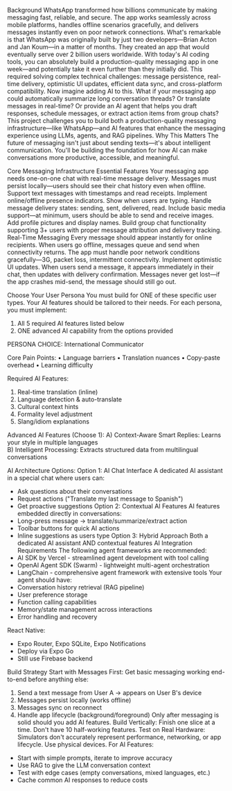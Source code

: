 
Background
WhatsApp transformed how billions communicate by making messaging fast, reliable, and secure. The app works seamlessly across mobile platforms, handles offline scenarios gracefully, and delivers messages instantly even on poor network connections.
What's remarkable is that WhatsApp was originally built by just two developers—Brian Acton and Jan Koum—in a matter of months. They created an app that would eventually serve over 2 billion users worldwide. With today's AI coding tools, you can absolutely build a production-quality messaging app in one week—and potentially take it even further than they initially did.
This required solving complex technical challenges: message persistence, real-time delivery, optimistic UI updates, efficient data sync, and cross-platform compatibility.
Now imagine adding AI to this. What if your messaging app could automatically summarize long conversation threads? Or translate messages in real-time? Or provide an AI agent that helps you draft responses, schedule messages, or extract action items from group chats?
This project challenges you to build both a production-quality messaging infrastructure—like WhatsApp—and AI features that enhance the messaging experience using LLMs, agents, and RAG pipelines.
Why This Matters
The future of messaging isn't just about sending texts—it's about intelligent communication. You'll be building the foundation for how AI can make conversations more productive, accessible, and meaningful.


Core Messaging Infrastructure
Essential Features
Your messaging app needs one-on-one chat with real-time message delivery. Messages must persist locally—users should see their chat history even when offline. Support text messages with timestamps and read receipts.
Implement online/offline presence indicators. Show when users are typing. Handle message delivery states: sending, sent, delivered, read.
Include basic media support—at minimum, users should be able to send and receive images. Add profile pictures and display names.
Build group chat functionality supporting 3+ users with proper message attribution and delivery tracking.
Real-Time Messaging
Every message should appear instantly for online recipients. When users go offline, messages queue and send when connectivity returns. The app must handle poor network conditions gracefully—3G, packet loss, intermittent connectivity.
Implement optimistic UI updates. When users send a message, it appears immediately in their chat, then updates with delivery confirmation. Messages never get lost—if the app crashes mid-send, the message should still go out.

Choose Your User Persona
You must build for ONE of these specific user types. Your AI features should be tailored to their needs.
For each persona, you must implement:
1. All 5 required AI features listed below
2. ONE advanced AI capability from the options provided


PERSONA CHOICE: International Communicator

Core Pain Points:
• Language barriers 
• Translation nuances 
• Copy-paste overhead 
• Learning difficulty


Required AI Features:
1. Real-time translation (inline) 
2. Language detection & auto-translate 
3. Cultural context hints 
4. Formality level adjustment 
5. Slang/idiom explanations

Advanced AI Features (Choose 1):
A) Context-Aware Smart Replies: Learns your style in multiple languages  
B) Intelligent Processing: Extracts structured data from multilingual conversations

AI Architecture Options:
Option 1: AI Chat Interface A dedicated AI assistant in a special chat where users can:
* Ask questions about their conversations
* Request actions ("Translate my last message to Spanish")
* Get proactive suggestions
Option 2: Contextual AI Features AI features embedded directly in conversations:
* Long-press message → translate/summarize/extract action
* Toolbar buttons for quick AI actions
* Inline suggestions as users type
Option 3: Hybrid Approach Both a dedicated AI assistant AND contextual features
AI Integration Requirements
The following agent frameworks are recommended:
* AI SDK by Vercel - streamlined agent development with tool calling
* OpenAI Agent SDK (Swarm) - lightweight multi-agent orchestration
* LangChain - comprehensive agent framework with extensive tools
Your agent should have:
* Conversation history retrieval (RAG pipeline)
* User preference storage
* Function calling capabilities
* Memory/state management across interactions
* Error handling and recovery

React Native:
* Expo Router, Expo SQLite, Expo Notifications
* Deploy via Expo Go
* Still use Firebase backend

Build Strategy
Start with Messages First: Get basic messaging working end-to-end before anything else:
1. Send a text message from User A → appears on User B's device
2. Messages persist locally (works offline)
3. Messages sync on reconnect
4. Handle app lifecycle (background/foreground)
Only after messaging is solid should you add AI features.
Build Vertically: Finish one slice at a time. Don't have 10 half-working features.
Test on Real Hardware: Simulators don't accurately represent performance, networking, or app lifecycle. Use physical devices.
For AI Features:
* Start with simple prompts, iterate to improve accuracy
* Use RAG to give the LLM conversation context
* Test with edge cases (empty conversations, mixed languages, etc.)
* Cache common AI responses to reduce costs



